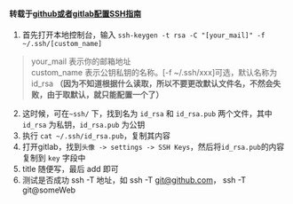 #### 转载于[github或者gitlab配置SSH指南](https://segmentfault.com/a/1190000015337773) 
1. 首先打开本地控制台，输入 ` ssh-keygen -t rsa -C "[your_mail]" -f ~/.ssh/[custom_name] `
> your_mail  表示你的邮箱地址  
> custom_name  表示公钥私钥的名称。[-f ~/.ssh/xxx]可选，默认名称为 id_rsa <B>（因为不知道根据什么读取，所以不要更改默认文件名，不然会失败，由于取默认，就只能配置一个了）</B>  
2. 这时候，可在` ~ssh/ ` 下，找到名为 `id_rsa` 和 `id_rsa.pub` 两个文件，其中 `id_rsa` 为私钥，`id_rsa.pub` 为公钥
3. 执行 `cat ~/.ssh/id_rsa.pub`，复制其内容
4. 打开gitlab，找到`头像 -> settings -> SSH Keys`，然后将`id_rsa.pub`的内容复制到 `key` 字段中
5. title 随便写，最后 add 即可
6. 测试是否成功 ssh -T 地址，如 ssh -T git@github.com， ssh -T git@someWeb
